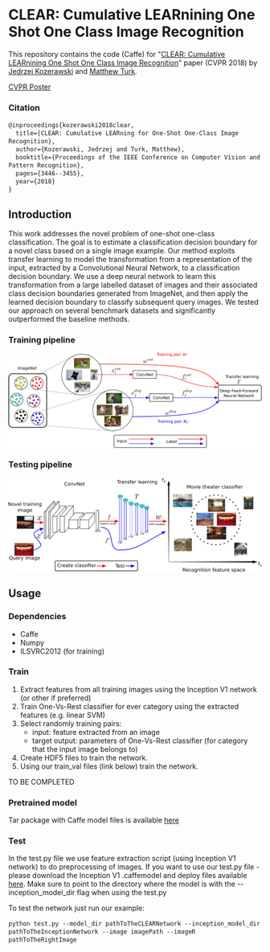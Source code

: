 # CLEAR: Cumulative LEARnining One Shot One Class Image Recognition

This repository contains the code (Caffe) for "[CLEAR: Cumulative LEARnining One Shot One Class Image Recognition](http://openaccess.thecvf.com/content_cvpr_2018/CameraReady/3412.pdf)" paper (CVPR 2018) by [Jedrzej Kozerawski](https://github.com/JKozerawski/) and [Matthew Turk](http://www.cs.ucsb.edu/~mturk/).

[CVPR Poster](https://drive.google.com/open?id=17zFHS1Zq719cFYTrFd-G6QGSsj3VLSML)

### Citation
```
@inproceedings{kozerawski2018clear,
  title={CLEAR: Cumulative LEARning for One-Shot One-Class Image Recognition},
  author={Kozerawski, Jedrzej and Turk, Matthew},
  booktitle={Proceedings of the IEEE Conference on Computer Vision and Pattern Recognition},
  pages={3446--3455},
  year={2018}
}
```

## Introduction
This work addresses the novel problem of one-shot one-class classification. The goal is to estimate a classification decision boundary for a novel class based on a single image example. Our method exploits transfer learning to model the transformation from a representation of the input, extracted by a Convolutional Neural Network, to a classification decision boundary. We use a deep neural network to learn this transformation from a large labelled dataset of images and their associated class decision boundaries generated from ImageNet, and then apply the learned decision boundary to classify subsequent query images. We tested our approach on several benchmark datasets and significantly outperformed the baseline methods.

### Training pipeline
<img align="center" src="https://github.com/JKozerawski/CLEAR-osoc/blob/master/clear_images/train_pipeline.png">

### Testing pipeline
<img align="center" src="https://github.com/JKozerawski/CLEAR-osoc/blob/master/clear_images/test_pipeline.png">

## Usage

### Dependencies
- Caffe
- Numpy
- ILSVRC2012 (for training)

### Train
1. Extract features from all training images using the Inception V1 network (or other if preferred)
2. Train One-Vs-Rest classifier for ever category using the extracted features (e.g. linear SVM)
3. Select randomly training pairs:
	- input: 	 feature extracted from an image
	- target output: parameters of One-Vs-Rest classifier (for category that the input image belongs to)
4. Create HDF5 files to train the network.
5. Using our train_val files (link below) train the network.	

TO BE COMPLETED

### Pretrained model

Tar package with Caffe model files is available [here](https://drive.google.com/file/d/1KRPXw5clTRveG27ro-JEe-GHbzfA28Kp/view?usp=sharing)

### Test
In the test.py file we use feature extraction script (using Inception V1 network) to do preprocessing of images.
If you want to use our test.py file - please download the Inception V1 .caffemodel and deploy files available [here](https://drive.google.com/file/d/1WctmdPPkMCu7XFuAFixruG_a55grGiFP/view?usp=sharing). Make sure to point to the directory where the model is with the --inception_model_dir flag when using the test.py

To test the network just run our example:
```
python test.py --model_dir pathToTheCLEARNetwork --inception_model_dir pathToTheInceptionNetwork --image imagePath --imageR pathToTheRightImage
```
